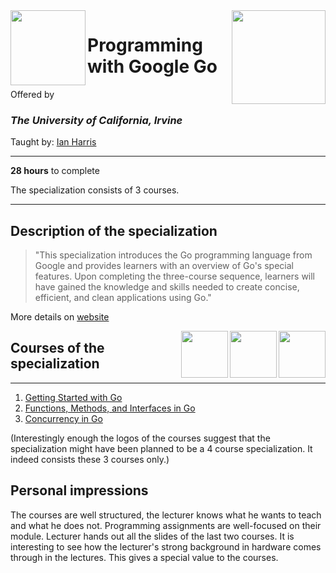 <a href="https://www.coursera.org/specializations/google-golang">
<img src="/img/Programming%20with%20Google%20Go%20Specialization%20logo.avif" width="150" height="150" align="right">
</a>

<img src="https://upload.wikimedia.org/wikipedia/commons/8/8f/University_of_California%2C_Irvine_logo.svg" width="120" height="120" align="left">

# Programming with Google Go

Offered by 
### *The University of California, Irvine*

Taught by: [Ian Harris](https://www.coursera.org/instructor/ianharris)

---

**28 hours** to complete

The specialization consists of 3 courses. 

---

## Description of the specialization

>"This specialization introduces the Go programming language from Google and provides learners with an overview of Go's special features. Upon completing the three-course sequence, learners will have gained the knowledge and skills needed to create concise, efficient, and clean applications using Go."

More details on [website](https://www.coursera.org/specializations/google-golang)

<img src="/img/Concurrency_in_Go_logo.avif" width="75" align="right"> 
<img src="/img/Functions,%20Methods,%20and%20Interfaces%20in%20Go%20logo.avif" width="75" align="right"> 
<img src="/img/Getting%20Started%20with%20Go%20logo.avif" width="75" align="right"> 

## Courses of the specialization

---

1. [Getting Started with Go](./Getting%20Started%20with%20Go)
2. [Functions, Methods, and Interfaces in Go](./Functions,%20Methods,%20and%20Interfaces%20in%20Go)
3. [Concurrency in Go](./Concurrency%20in%20Go)

(Interestingly enough the logos of the courses suggest that the specialization might have been planned to be a 4 course specialization. It indeed consists these 3 courses only.)

## Personal impressions

The courses are well structured, the lecturer knows what he wants to teach and what he does not. Programming assignments are well-focused on their module. Lecturer hands out all the slides of the last two courses. It is interesting to see how the lecturer's strong background in hardware comes through in the lectures. This gives a special value to the courses. 
